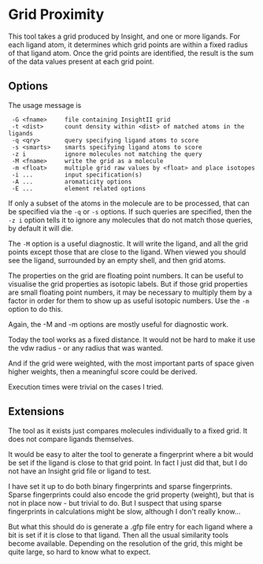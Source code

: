 # Grid Proximity

This tool takes a grid produced by Insight, and one or more
ligands. For each ligand atom, it determines which grid points
are within a fixed radius of that ligand atom. Once the grid
points are identified, the result is the sum of the data values
present at each grid point.

## Options

The usage message is
```
 -G <fname>     file containing InsightII grid
 -t <dist>      count density within <dist> of matched atoms in the ligands
 -q <qry>       query specifying ligand atoms to score
 -s <smarts>    smarts specifying ligand atoms to score
 -z i           ignore molecules not matching the query
 -M <fname>     write the grid as a molecule
 -m <float>     multiple grid raw values by <float> and place isotopes
 -i ...         input specification(s)
 -A ...         aromaticity options
 -E ...         element related options
```

If only a subset of the atoms in the molecule are to be processed,
that can be specified via the `-q` or `-s` options. If such queries
are specified, then the `-z i` option tells it to ignore any molecules
that do not match those queries, by default it will die.

The `-M` option is a useful diagnostic. It will write the ligand, and
all the grid points except those that are close to the ligand. When
viewed you should see the ligand, surrounded by an empty shell, and
then grid atoms.

The properties on the grid are floating point numbers. It can be useful
to visualise the grid properties as isotopic labels. But if those grid
properties are small floating point numbers, it may be necessary to
multiply them by a factor in order for them to show up as useful isotopic
numbers. Use the `-m` option to do this.

Again, the -M and -m options are mostly useful for diagnostic work.

Today the tool works as a fixed distance. It would not be hard to make
it use the vdw radius - or any radius that was wanted.

And if the grid were weighted, with the most important parts of space
given higher weights, then a meaningful score could be derived.

Execution times were trivial on the cases I tried.

## Extensions
The tool as it exists just compares molecules individually to a fixed
grid. It does not compare ligands themselves.
 
It would be easy to alter the tool to generate a fingerprint
where a bit would be set if the ligand is close to that grid point. In
fact I just did that, but I do not have an Insight grid file or ligand
to test.

I have set it up to do both binary fingerprints and sparse fingerprints.
Sparse fingerprints could also encode the grid property (weight), but
that is not in place now - but trivial to do. But I suspect that
using sparse fingerprints in calculations might be slow, although I
don't really know...

But what this should do is generate a .gfp file entry for each ligand
where a bit is set if it is close to that ligand. Then all the usual
similarity tools become available. Depending on the resolution of the
grid, this might be quite large, so hard to know what to expect.
